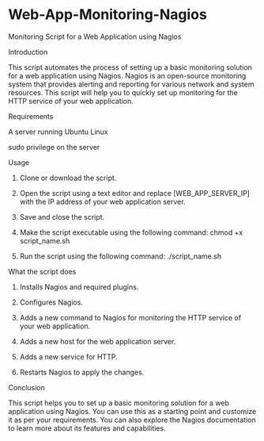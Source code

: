 # Web-App-Monitoring-Nagios

Monitoring Script for a Web Application using Nagios

Introduction

This script automates the process of setting up a basic monitoring solution for a web application using Nagios. Nagios is an open-source monitoring system that provides alerting and reporting for various network and system resources. This script will help you to quickly set up monitoring for the HTTP service of your web application.

Requirements

A server running Ubuntu Linux

sudo privilege on the server

Usage

1. Clone or download the script.

2. Open the script using a text editor and replace [WEB_APP_SERVER_IP] with the IP address of      your web application server.

3. Save and close the script.

4. Make the script executable using the following command: chmod +x script_name.sh

5. Run the script using the following command: ./script_name.sh


What the script does

1. Installs Nagios and required plugins.

2. Configures Nagios.

3. Adds a new command to Nagios for monitoring the HTTP service of your web application.

4. Adds a new host for the web application server.

5. Adds a new service for HTTP.

6. Restarts Nagios to apply the changes.

Conclusion

This script helps you to set up a basic monitoring solution for a web application using Nagios. You can use this as a starting point and customize it as per your requirements. You can also explore the Nagios documentation to learn more about its features and capabilities.
